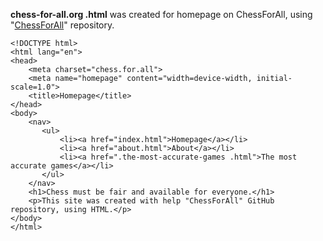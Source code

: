 **chess-for-all.org .html** was created for homepage on ChessForAll, using "[ChessForAll](https://github.com/mihail0011/ChessForAll)" repository.
```
<!DOCTYPE html>
<html lang="en">
<head>
    <meta charset="chess.for.all">
    <meta name="homepage" content="width=device-width, initial-scale=1.0">
    <title>Homepage</title>
</head>
<body>
    <nav>
       <ul>
           <li><a href="index.html">Homepage</a></li>
           <li><a href="about.html">About</a></li>
           <li><a href=".the-most-accurate-games .html">The most accurate games</a></li>
       </ul>
    </nav>
    <h1>Chess must be fair and available for everyone.</h1>
    <p>This site was created with help "ChessForAll" GitHub repository, using HTML.</p>
</body>
</html>
```
